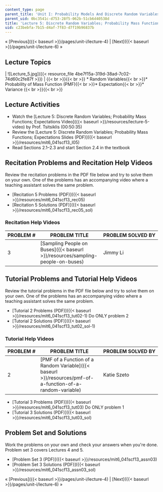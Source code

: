 ```yaml
---
content_type: page
parent_title: 'Unit I: Probability Models And Discrete Random Variables '
parent_uid: 0bc3541c-d753-28f5-062b-51cb6d40538d
title: 'Lecture 5: Discrete Random Variables; Probability Mass Functions; Expectations'
uid: c23bebfa-7b15-d4af-7f83-d7f19b96837b
---
```


« [Previous]({{< baseurl >}}/pages/unit-i/lecture-4) | [Next]({{< baseurl >}}/pages/unit-i/lecture-6) »

Lecture Topics
--------------

| ![Lecture_5.jpg]({{< resource_file 4be7f15a-319d-38ad-7c02-74d60c2fe87f >}}) |  {{< br >}}{{< br >}} *   Random Variables{{< br >}}*   Probability of Mass Function (PMF){{< br >}}*   Expectation{{< br >}}*   Variance {{< br >}}{{< br >}}  

Lecture Activities
------------------

*   Watch the [Lecture 5: Discrete Random Variables; Probability Mass Functions; Expectations Video]({{< baseurl >}}/resources/lecture-5-video) by Prof. Tsitsiklis (00:50:35)
*   Review the [Lecture 5: Discrete Random Variables; Probability Mass Functions; Expectations Slides (PDF)]({{< baseurl >}}/resources/mit6_041scf13_l05)
*   Read Sections 2.1–2.3 and start Section 2.4 in the textbook

Recitation Problems and Recitation Help Videos
----------------------------------------------

Review the recitation problems in the PDF file below and try to solve them on your own. One of the problems has an accompanying video where a teaching assistant solves the same problem.

*   [Recitation 5 Problems (PDF)]({{< baseurl >}}/resources/mit6_041scf13_rec05)
*   [Recitation 5 Solutions (PDF)]({{< baseurl >}}/resources/mit6_041scf13_rec05_sol)

### Recitation Help Videos

| PROBLEM # | PROBLEM TITLE | PROBLEM SOLVED BY |
| --- | --- | --- |
| 3 | [Sampling People on Buses]({{< baseurl >}}/resources/sampling-people-on-buses) | Jimmy Li 

Tutorial Problems and Tutorial Help Videos
------------------------------------------

Review the tutorial problems in the PDF file below and try to solve them on your own. One of the problems has an accompanying video where a teaching assistant solves the same problem.

*   [Tutorial 2 Problems (PDF)]({{< baseurl >}}/resources/mit6_041scf13_tut02-1) Do ONLY problem 2
*   [Tutorial 2 Solutions (PDF)]({{< baseurl >}}/resources/mit6_041scf13_tut02_sol-1)

### Tutorial Help Videos

| PROBLEM # | PROBLEM TITLE | PROBLEM SOLVED BY |
| --- | --- | --- |
| 2 | [PMF of a Function of a Random Variable]({{< baseurl >}}/resources/pmf-of-a-function-of-a-random-variable) | Katie Szeto 

*   [Tutorial 3 Problems (PDF)]({{< baseurl >}}/resources/mit6_041scf13_tut03) Do ONLY problem 1
*   [Tutorial 3 Solutions (PDF)]({{< baseurl >}}/resources/mit6_041scf13_tut03_sol)

Problem Set and Solutions
-------------------------

Work the problems on your own and check your answers when you're done. Problem set 3 covers Lectures 4 and 5.

*   [Problem Set 3 (PDF)]({{< baseurl >}}/resources/mit6_041scf13_assn03)
*   [Problem Set 3 Solutions (PDF)]({{< baseurl >}}/resources/mit6_041scf13_assn03_sol)

« [Previous]({{< baseurl >}}/pages/unit-i/lecture-4) | [Next]({{< baseurl >}}/pages/unit-i/lecture-6) »